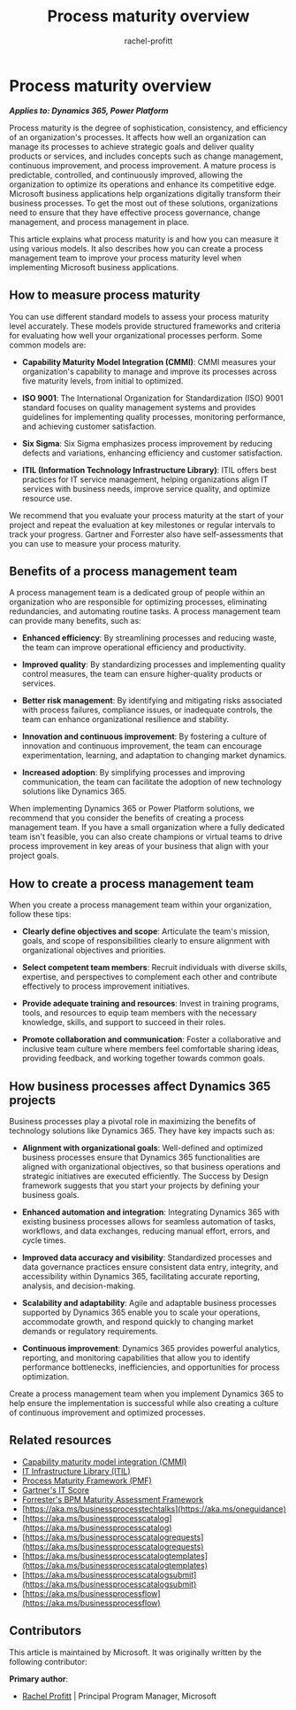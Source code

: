﻿---
title: Process maturity overview
description: Learn what process maturity is, how to measure it, and how to create a process management team to improve it when implementing Microsoft business applications.
author: rachel-profitt
ms.author: raprofit
ms.topic: conceptual
ms.date: 04/03/2024
ai-usage: ai-assisted
---

# Process maturity overview

***Applies to: Dynamics 365, Power Platform***

Process maturity is the degree of sophistication, consistency, and efficiency of an organization's processes. It affects how well an organization can manage its processes to achieve strategic goals and deliver quality products or services, and includes concepts such as change management, continuous improvement, and process improvement. A mature process is predictable, controlled, and continuously improved, allowing the organization to optimize its operations and enhance its competitive edge. Microsoft business applications help organizations digitally transform their business processes. To get the most out of these solutions, organizations need to ensure that they have effective process governance, change management, and process management in place.

This article explains what process maturity is and how you can measure it using various models. It also describes how you can create a process management team to improve your process maturity level when implementing Microsoft business applications.

## How to measure process maturity

You can use different standard models to assess your process maturity level accurately. These models provide structured frameworks and criteria for evaluating how well your organizational processes perform. Some common models are:

- **Capability Maturity Model Integration (CMMI)**: CMMI measures your organization's capability to manage and improve its processes across five maturity levels, from initial to optimized.

- **ISO 9001**: The International Organization for Standardization (ISO) 9001 standard focuses on quality management systems and provides guidelines for implementing quality processes, monitoring performance, and achieving customer satisfaction.

- **Six Sigma**: Six Sigma emphasizes process improvement by reducing defects and variations, enhancing efficiency and customer satisfaction.

- **ITIL (Information Technology Infrastructure Library)**: ITIL offers best practices for IT service management, helping organizations align IT services with business needs, improve service quality, and optimize resource use.

We recommend that you evaluate your process maturity at the start of your project and repeat the evaluation at key milestones or regular intervals to track your progress. Gartner and Forrester also have self-assessments that you can use to measure your process maturity.

## Benefits of a process management team

A process management team is a dedicated group of people within an organization who are responsible for optimizing processes, eliminating redundancies, and automating routine tasks. A process management team can provide many benefits, such as:

- **Enhanced efficiency**: By streamlining processes and reducing waste, the team can improve operational efficiency and productivity.

- **Improved quality**: By standardizing processes and implementing quality control measures, the team can ensure higher-quality products or services.

- **Better risk management**: By identifying and mitigating risks associated with process failures, compliance issues, or inadequate controls, the team can enhance organizational resilience and stability.

- **Innovation and continuous improvement**: By fostering a culture of innovation and continuous improvement, the team can encourage experimentation, learning, and adaptation to changing market dynamics.

- **Increased adoption**: By simplifying processes and improving communication, the team can facilitate the adoption of new technology solutions like Dynamics 365.

When implementing Dynamics 365 or Power Platform solutions, we recommend that you consider the benefits of creating a process management team. If you have a small organization where a fully dedicated team isn't feasible, you can also create champions or virtual teams to drive process improvement in key areas of your business that align with your project goals.

## How to create a process management team

When you create a process management team within your organization, follow these tips:

- **Clearly define objectives and scope**: Articulate the team's mission, goals, and scope of responsibilities clearly to ensure alignment with organizational objectives and priorities.

- **Select competent team members**: Recruit individuals with diverse skills, expertise, and perspectives to complement each other and contribute effectively to process improvement initiatives.

- **Provide adequate training and resources**: Invest in training programs, tools, and resources to equip team members with the necessary knowledge, skills, and support to succeed in their roles.

- **Promote collaboration and communication**: Foster a collaborative and inclusive team culture where members feel comfortable sharing ideas, providing feedback, and working together towards common goals.

## How business processes affect Dynamics 365 projects

Business processes play a pivotal role in maximizing the benefits of technology solutions like Dynamics 365. They have key impacts such as:

- **Alignment with organizational goals**: Well-defined and optimized business processes ensure that Dynamics 365 functionalities are aligned with organizational objectives, so that business operations and strategic initiatives are executed efficiently. The Success by Design framework suggests that you start your projects by defining your business goals.

- **Enhanced automation and integration**: Integrating Dynamics 365 with existing business processes allows for seamless automation of tasks, workflows, and data exchanges, reducing manual effort, errors, and cycle times.

- **Improved data accuracy and visibility**: Standardized processes and data governance practices ensure consistent data entry, integrity, and accessibility within Dynamics 365, facilitating accurate reporting, analysis, and decision-making.

- **Scalability and adaptability**: Agile and adaptable business processes supported by Dynamics 365 enable you to scale your operations, accommodate growth, and respond quickly to changing market demands or regulatory requirements.

- **Continuous improvement**: Dynamics 365 provides powerful analytics, reporting, and monitoring capabilities that allow you to identify performance bottlenecks, inefficiencies, and opportunities for process optimization.

Create a process management team when you implement Dynamics 365 to help ensure the implementation is successful while also creating a culture of continuous improvement and optimized processes.

## Related resources

- [Capability maturity model integration (CMMI)](https://cmmiinstitute.com/)
- [IT Infrastructure Library (ITIL)](https://www.peoplecert.org/ITIL-4)
- [Process Maturity Framework (PMF)](https://www.pmi.org/learning/library/pm-maturity-industry-wide-assessment-9000)
- [Gartner's IT Score](https://www.gartner.com/en/information-technology/insights/gartner-it-score)
- [Forrester's BPM Maturity Assessment Framework](https://www.forrester.com/report/introducing-forresters-bpm-maturity-assessment-framework/RES57488)
- [https://aka.ms/businessprocesstechtalks](https://aka.ms/oneguidance)
- [https://aka.ms/businessprocesscatalog](https://aka.ms/businessprocesscatalog)
- [https://aka.ms/businessprocesscatalogrequests](https://aka.ms/businessprocesscatalogrequests)
- [https://aka.ms/businessprocesscatalogtemplates](https://aka.ms/businessprocesscatalogtemplates)
- [https://aka.ms/businessprocesscatalogsubmit](https://aka.ms/businessprocesscatalogsubmit)
- [https://aka.ms/businessprocessflow](https://aka.ms/businessprocessflow)


## Contributors

This article is maintained by Microsoft. It was originally written by the following contributor:

**Primary author**:

- [Rachel Profitt](https://linkedin.com/in/rachelprofitt) \| Principal Program Manager, Microsoft
